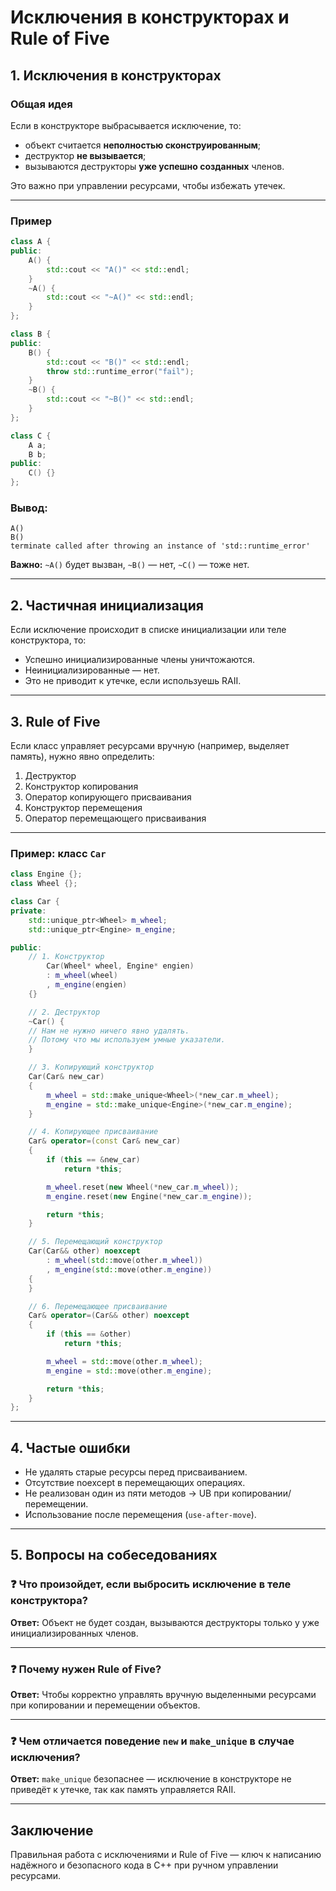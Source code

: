 # Исключения в конструкторах и Rule of Five

## 1. Исключения в конструкторах

### Общая идея

Если в конструкторе выбрасывается исключение, то:

- объект считается **неполностью сконструированным**;
- деструктор **не вызывается**;
- вызываются деструкторы **уже успешно созданных** членов.

Это важно при управлении ресурсами, чтобы избежать утечек.

---

### Пример

```cpp
class A {
public:
    A() {
        std::cout << "A()" << std::endl;
    }
    ~A() {
        std::cout << "~A()" << std::endl;
    }
};

class B {
public:
    B() {
        std::cout << "B()" << std::endl;
        throw std::runtime_error("fail");
    }
    ~B() {
        std::cout << "~B()" << std::endl;
    }
};

class C {
    A a;
    B b;
public:
    C() {}
};
```

### Вывод:

```
A()
B()
terminate called after throwing an instance of 'std::runtime_error'
```

**Важно:** `~A()` будет вызван, `~B()` — нет, `~C()` — тоже нет.

---

## 2. Частичная инициализация

Если исключение происходит в списке инициализации или теле конструктора, то:

- Успешно инициализированные члены уничтожаются.
- Неинициализированные — нет.
- Это не приводит к утечке, если используешь RAII.

---

## 3. Rule of Five

Если класс управляет ресурсами вручную (например, выделяет память), нужно явно определить:

1. Деструктор
2. Конструктор копирования
3. Оператор копирующего присваивания
4. Конструктор перемещения
5. Оператор перемещающего присваивания

---

### Пример: класс `Car`

```cpp
class Engine {};
class Wheel {};

class Car {
private:
    std::unique_ptr<Wheel> m_wheel;
    std::unique_ptr<Engine> m_engine;

public:
    // 1. Конструктор
        Car(Wheel* wheel, Engine* engien)
        : m_wheel(wheel)
        , m_engine(engien)
    {}

    // 2. Деструктор
    ~Car() {
    // Нам не нужно ничего явно удалять. 
    // Потому что мы используем умные указатели.
    }

    // 3. Копирующий конструктор
    Car(Car& new_car)
    {
        m_wheel = std::make_unique<Wheel>(*new_car.m_wheel);
        m_engine = std::make_unique<Engine>(*new_car.m_engine);
    }

    // 4. Копирующее присваивание
    Car& operator=(const Car& new_car)
    {
        if (this == &new_car)
            return *this;

        m_wheel.reset(new Wheel(*new_car.m_wheel));
        m_engine.reset(new Engine(*new_car.m_engine));

        return *this;
    }

    // 5. Перемещающий конструктор
    Car(Car&& other) noexcept
        : m_wheel(std::move(other.m_wheel))
        , m_engine(std::move(other.m_engine))
    {
    }

    // 6. Перемещающее присваивание
    Car& operator=(Car&& other) noexcept
    {
        if (this == &other)
            return *this;

        m_wheel = std::move(other.m_wheel);
        m_engine = std::move(other.m_engine);

        return *this;
    }
};
```

---

## 4. Частые ошибки

- Не удалять старые ресурсы перед присваиванием.
- Отсутствие noexcept в перемещающих операциях.
- Не реализован один из пяти методов → UB при копировании/перемещении.
- Использование после перемещения (`use-after-move`).

---

## 5. Вопросы на собеседованиях

### ❓ Что произойдет, если выбросить исключение в теле конструктора?

**Ответ:** Объект не будет создан, вызываются деструкторы только у уже инициализированных членов.

---

### ❓ Почему нужен Rule of Five?

**Ответ:** Чтобы корректно управлять вручную выделенными ресурсами при копировании и перемещении объектов.

---

### ❓ Чем отличается поведение `new` и `make_unique` в случае исключения?

**Ответ:** `make_unique` безопаснее — исключение в конструкторе не приведёт к утечке, так как память управляется RAII.

---

## Заключение

Правильная работа с исключениями и Rule of Five — ключ к написанию надёжного и безопасного кода в C++ при ручном управлении ресурсами.

